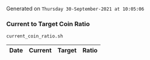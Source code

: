 Generated on `Thursday 30-September-2021 at 10:05:06`

### Current to Target Coin Ratio
`current_coin_ratio.sh`

Date|Current|Target|Ratio
---|---|---|---
